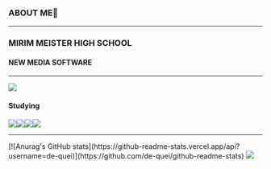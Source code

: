 ### ABOUT ME👋

<!--
**de-quei/de-quei** is a ✨ _special_ ✨ repository because its `README.md` (this file) appears on your GitHub profile.

Here are some ideas to get you started:

- 🔭 I’m currently working on ...
- 🌱 I’m currently learning ...
- 👯 I’m looking to collaborate on ...
- 🤔 I’m looking for help with ...
- 💬 Ask me about ...
- 📫 How to reach me: ...
- 😄 Pronouns: ...
- ⚡ Fun fact: ...
--> 
<hr>
<h3>MIRIM MEISTER HIGH SCHOOL</h3>
<h4>NEW MEDIA SOFTWARE</h4>
<hr>
<img src="https://capsule-render.vercel.app/api?type=waving&color=000080&height=150&section=header" />
  <h4>Studying</h4>
  <img src="https://img.shields.io/badge/Java-4169E1?style=flat-square&logo=java8&logoColor=ffffff"/><img src="https://img.shields.io/badge/C-A8B9CC?style=flat-    square&logo=file:///C:/Users/User/Downloads/c.svg&logoColor=ffffff"/><img src="https://img.shields.io/badge/Html+Css+Js-E34F26?style=flat-square&logo=html5&logoColor=ffffff"/><img src="https://img.shields.io/badge/Mysql-4479A1?style=flat-square&logo=mysql&logoColor=ffffff"/>
  <hr>
  [![Anurag's GitHub stats](https://github-readme-stats.vercel.app/api?username=de-quei)](https://github.com/de-quei/github-readme-stats)
<img src="https://capsule-render.vercel.app/api?type=waving&color=000080&height=150&section=footer" />


